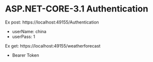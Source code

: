 # ASP.NET-CORE-3.1 Authentication
Ex post: https://localhost:49155/Authentication 
- userName: china
- userPass: 1

Ex get: https://localhost:49155/weatherforecast
- Bearer Token
